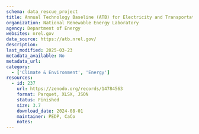 ```yaml
---
schema: data_rescue_project 
title: Annual Technology Baseline (ATB) for Electricity and Transportation
organization: National Renewable Energy Laboratory
agency: Department of Energy
websites: nrel.gov
data_source: https://atb.nrel.gov/
description: 
last_modified: 2025-03-23
metadata_available: No
metadata_url: 
category:
  - ['Climate & Environment', 'Energy'] 
resources:
  - id: 237
    url: https://zenodo.org/records/14784563
    format: Parquet, XLSX, JSON
    status: Finished
    size: 3.7
    download_date: 2024-08-01
    maintainer: PEDP, CaCo
    notes: 
---
```

